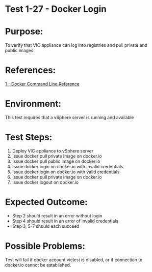 Test 1-27 - Docker Login
=======

# Purpose:
To verify that VIC appliance can log into registries and pull private and public images

# References:
[1 - Docker Command Line Reference](https://docs.docker.com/engine/reference/commandline/login/)

# Environment:
This test requires that a vSphere server is running and available

# Test Steps:
1. Deploy VIC appliance to vSphere server
2. Issue docker pull private image on docker.io
3. Issue docker pull public image on docker.io
4. Issue docker login on docker.io with invalid credentials 
5. Issue docker login on docker.io with valid credentials
6. Issue docker pull private image on docker.io
7. Issue docker logout on docker.io

# Expected Outcome:
* Step 2 should result in an error without login
* Step 4 should result in an error of invalid credentials
* Step 3, 5-7 should each succeed

# Possible Problems:
Test will fail if docker account victest is disabled, or if connection to docker.io cannot be 
established.
